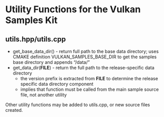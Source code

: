 # Utility Functions for the Vulkan Samples Kit

## utils.hpp/utils.cpp

- get_base_data_dir() - return full path to the base data directory; uses
  CMAKE definition VULKAN_SAMPLES_BASE_DIR to get the samples base directory
  and appends “/data/”
- get_data_dir(__FILE__) - return the full path to the release-specific data
  directory
  - the version prefix is extracted from __FILE__ to determine the release
    specific data directory component
  - implies that function must be called from the main sample source file,
    not another utility

Other utility functions may be added to utils.cpp, or new source files created.

